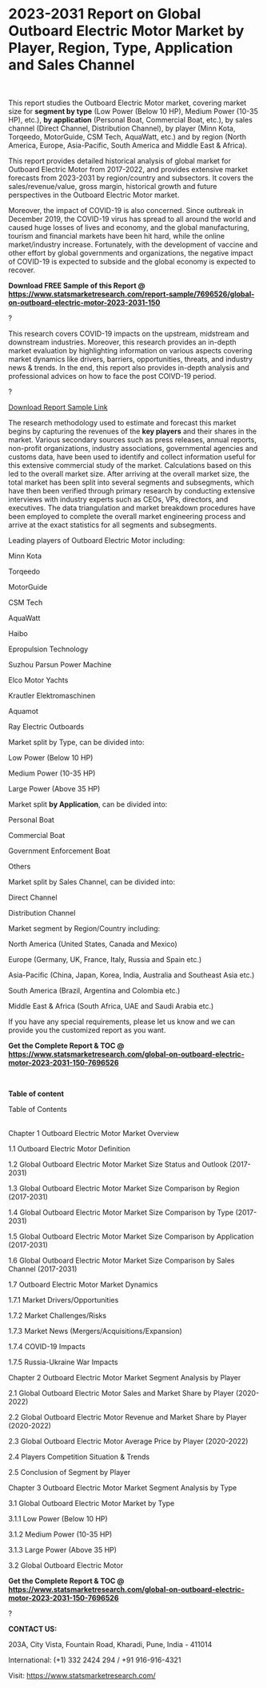<h1>2023-2031 Report on Global Outboard Electric Motor Market by Player, Region, Type, Application and Sales Channel</h1><br/><p>This report studies the Outboard Electric Motor market, covering market size for <strong>segment by type</strong> (Low Power (Below 10 HP), Medium Power (10-35 HP), etc.), <strong>by application</strong> (Personal Boat, Commercial Boat, etc.), by sales channel (Direct Channel, Distribution Channel), by player (Minn Kota, Torqeedo, MotorGuide, CSM Tech, AquaWatt, etc.) and by region (North America, Europe, Asia-Pacific, South America and Middle East & Africa).</p>
 
 
 
 <p>This report provides detailed historical analysis of global market for Outboard Electric Motor from 2017-2022, and provides extensive market forecasts from 2023-2031 by region/country and subsectors. It covers the sales/revenue/value, gross margin, historical growth and future perspectives in the Outboard Electric Motor market.</p>
 
 
 
 <p>Moreover, the impact of COVID-19 is also concerned. Since outbreak in December 2019, the COVID-19 virus has spread to all around the world and caused huge losses of lives and economy, and the global manufacturing, tourism and financial markets have been hit hard, while the online market/industry increase. Fortunately, with the development of vaccine and other effort by global governments and organizations, the negative impact of COVID-19 is expected to subside and the global economy is expected to recover.</p>
 
 
 
 <div><b>Download FREE Sample of this Report @ <a href="https://www.statsmarketresearch.com/download-free-sample/7696526/global-on-outboard-electric-motor-2023-2031-150">https://www.statsmarketresearch.com/report-sample/7696526/global-on-outboard-electric-motor-2023-2031-150</a></b></div>
 
 
 
 <p>? </p>
 
 
 
 <p>This research covers COVID-19 impacts on the upstream, midstream and downstream industries. Moreover, this research provides an in-depth market evaluation by highlighting information on various aspects covering market dynamics like drivers, barriers, opportunities, threats, and industry news & trends. In the end, this report also provides in-depth analysis and professional advices on how to face the post COIVD-19 period.</p>
 
 
 
 <p>? </p>
 
 
 
 <p><a href="https://www.statsmarketresearch.com/download-free-sample/7696526/global-on-outboard-electric-motor-2023-2031-150">Download Report Sample Link</a></p>
 
 
 
 <p>The research methodology used to estimate and forecast this market begins by capturing the revenues of the <strong>key players</strong> and their shares in the market. Various secondary sources such as press releases, annual reports, non-profit organizations, industry associations, governmental agencies and customs data, have been used to identify and collect information useful for this extensive commercial study of the market. Calculations based on this led to the overall market size. After arriving at the overall market size, the total market has been split into several segments and subsegments, which have then been verified through primary research by conducting extensive interviews with industry experts such as CEOs, VPs, directors, and executives. The data triangulation and market breakdown procedures have been employed to complete the overall market engineering process and arrive at the exact statistics for all segments and subsegments.</p>
 
 
 
 <p>Leading players of Outboard Electric Motor including:</p>
 
 
 
 <p>Minn Kota</p>
 
 
 
 <p>Torqeedo</p>
 
 
 
 <p>MotorGuide</p>
 
 
 
 <p>CSM Tech</p>
 
 
 
 <p>AquaWatt</p>
 
 
 
 <p>Haibo</p>
 
 
 
 <p>Epropulsion Technology</p>
 
 
 
 <p>Suzhou Parsun Power Machine</p>
 
 
 
 <p>Elco Motor Yachts</p>
 
 
 
 <p>Krautler Elektromaschinen</p>
 
 
 
 <p>Aquamot</p>
 
 
 
 <p>Ray Electric Outboards</p>
 
 
 
 <p>Market split by Type, can be divided into:</p>
 
 
 
 <p>Low Power (Below 10 HP)</p>
 
 
 
 <p>Medium Power (10-35 HP)</p>
 
 
 
 <p>Large Power (Above 35 HP)</p>
 
 
 
 <p>Market split <strong>by Application</strong>, can be divided into:</p>
 
 
 
 <p>Personal Boat</p>
 
 
 
 <p>Commercial Boat</p>
 
 
 
 <p>Government Enforcement Boat</p>
 
 
 
 <p>Others</p>
 
 
 
 <p>Market split by Sales Channel, can be divided into:</p>
 
 
 
 <p>Direct Channel</p>
 
 
 
 <p>Distribution Channel</p>
 
 
 
 <p>Market segment by Region/Country including:</p>
 
 
 
 <p>North America (United States, Canada and Mexico)</p>
 
 
 
 <p>Europe (Germany, UK, France, Italy, Russia and Spain etc.)</p>
 
 
 
 <p>Asia-Pacific (China, Japan, Korea, India, Australia and Southeast Asia etc.)</p>
 
 
 
 <p>South America (Brazil, Argentina and Colombia etc.)</p>
 
 
 
 <p>Middle East & Africa (South Africa, UAE and Saudi Arabia etc.)</p>
 
 
 
 <p>If you have any special requirements, please let us know and we can provide you the customized report as you want.</p>
 
 
 
 <div><b>Get the Complete Report & TOC @ <a href="https://www.statsmarketresearch.com/global-on-outboard-electric-motor-2023-2031-150-7696526">https://www.statsmarketresearch.com/global-on-outboard-electric-motor-2023-2031-150-7696526</a></b></div>
 
 
 
 <p><br />
 
 <b>Table of content</b></p>
 
 
 
 <p>Table of Contents<br />
 
 <br />
 
 Chapter 1 Outboard Electric Motor Market Overview<br />
 
 1.1 Outboard Electric Motor Definition<br />
 
 1.2 Global Outboard Electric Motor Market Size Status and Outlook (2017-2031)<br />
 
 1.3 Global Outboard Electric Motor Market Size Comparison by Region (2017-2031)<br />
 
 1.4 Global Outboard Electric Motor Market Size Comparison by Type (2017-2031)<br />
 
 1.5 Global Outboard Electric Motor Market Size Comparison by Application (2017-2031)<br />
 
 1.6 Global Outboard Electric Motor Market Size Comparison by Sales Channel (2017-2031)<br />
 
 1.7 Outboard Electric Motor Market Dynamics<br />
 
 1.7.1 Market Drivers/Opportunities<br />
 
 1.7.2 Market Challenges/Risks<br />
 
 1.7.3 Market News (Mergers/Acquisitions/Expansion)<br />
 
 1.7.4 COVID-19 Impacts<br />
 
 1.7.5 Russia-Ukraine War Impacts<br />
 
 Chapter 2 Outboard Electric Motor Market Segment Analysis by Player<br />
 
 2.1 Global Outboard Electric Motor Sales and Market Share by Player (2020-2022)<br />
 
 2.2 Global Outboard Electric Motor Revenue and Market Share by Player (2020-2022)<br />
 
 2.3 Global Outboard Electric Motor Average Price by Player (2020-2022)<br />
 
 2.4 Players Competition Situation & Trends<br />
 
 2.5 Conclusion of Segment by Player<br />
 
 Chapter 3 Outboard Electric Motor Market Segment Analysis by Type<br />
 
 3.1 Global Outboard Electric Motor Market by Type<br />
 
 3.1.1 Low Power (Below 10 HP)<br />
 
 3.1.2 Medium Power (10-35 HP)<br />
 
 3.1.3 Large Power (Above 35 HP)<br />
 
 3.2 Global Outboard Electric Motor</p>
 
 
 
 <div><b>Get the Complete Report & TOC @ <a href="https://www.statsmarketresearch.com/global-on-outboard-electric-motor-2023-2031-150-7696526">https://www.statsmarketresearch.com/global-on-outboard-electric-motor-2023-2031-150-7696526</a></b></div>
 
 
 
 <p>? </p>
 
 
 
 <p><b>CONTACT US:</b><br />
 
 203A, City Vista, Fountain Road, Kharadi, Pune, India - 411014<br />
 
 International: (+1) 332 2424 294 / +91 916-916-4321<br />
 
 Visit: <a href="https://www.statsmarketresearch.com/">https://www.statsmarketresearch.com/</a></p>